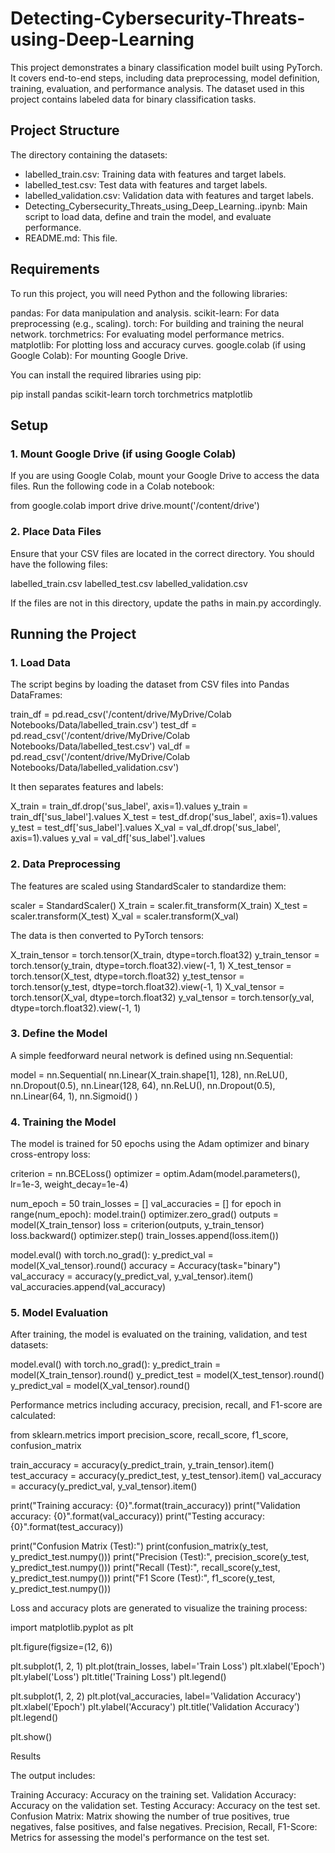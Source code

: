 # Detecting-Cybersecurity-Threats-using-Deep-Learning

This project demonstrates a binary classification model built using PyTorch. It covers end-to-end steps, including data preprocessing, model definition, training, evaluation, and performance analysis. The dataset used in this project contains labeled data for binary classification tasks.

## Project Structure

The directory containing the datasets:
- labelled_train.csv: Training data with features and target labels.
- labelled_test.csv: Test data with features and target labels.
- labelled_validation.csv: Validation data with features and target labels.
- Detecting_Cybersecurity_Threats_using_Deep_Learning..ipynb: Main script to load data, define and train the model, and evaluate performance.
- README.md: This file.

## Requirements

To run this project, you will need Python and the following libraries:

pandas: For data manipulation and analysis.
scikit-learn: For data preprocessing (e.g., scaling).
torch: For building and training the neural network.
torchmetrics: For evaluating model performance metrics.
matplotlib: For plotting loss and accuracy curves.
google.colab (if using Google Colab): For mounting Google Drive.

You can install the required libraries using pip:

pip install pandas scikit-learn torch torchmetrics matplotlib

## Setup

### 1. Mount Google Drive (if using Google Colab)
If you are using Google Colab, mount your Google Drive to access the data files. Run the following code in a Colab notebook:

from google.colab import drive
drive.mount('/content/drive')


### 2. Place Data Files

Ensure that your CSV files are located in the correct directory. You should have the following files:

labelled_train.csv
labelled_test.csv
labelled_validation.csv

If the files are not in this directory, update the paths in main.py accordingly.

## Running the Project

### 1. Load Data

The script begins by loading the dataset from CSV files into Pandas DataFrames:

train_df = pd.read_csv('/content/drive/MyDrive/Colab Notebooks/Data/labelled_train.csv')
test_df = pd.read_csv('/content/drive/MyDrive/Colab Notebooks/Data/labelled_test.csv')
val_df = pd.read_csv('/content/drive/MyDrive/Colab Notebooks/Data/labelled_validation.csv')

It then separates features and labels:

X_train = train_df.drop('sus_label', axis=1).values
y_train = train_df['sus_label'].values
X_test = test_df.drop('sus_label', axis=1).values
y_test = test_df['sus_label'].values
X_val = val_df.drop('sus_label', axis=1).values
y_val = val_df['sus_label'].values

### 2. Data Preprocessing

The features are scaled using StandardScaler to standardize them:

scaler = StandardScaler()
X_train = scaler.fit_transform(X_train)
X_test = scaler.transform(X_test)
X_val = scaler.transform(X_val)

The data is then converted to PyTorch tensors:

X_train_tensor = torch.tensor(X_train, dtype=torch.float32)
y_train_tensor = torch.tensor(y_train, dtype=torch.float32).view(-1, 1)
X_test_tensor = torch.tensor(X_test, dtype=torch.float32)
y_test_tensor = torch.tensor(y_test, dtype=torch.float32).view(-1, 1)
X_val_tensor = torch.tensor(X_val, dtype=torch.float32)
y_val_tensor = torch.tensor(y_val, dtype=torch.float32).view(-1, 1)

### 3. Define the Model

A simple feedforward neural network is defined using nn.Sequential:

model = nn.Sequential(
    nn.Linear(X_train.shape[1], 128),
    nn.ReLU(),
    nn.Dropout(0.5),
    nn.Linear(128, 64),
    nn.ReLU(),
    nn.Dropout(0.5),
    nn.Linear(64, 1),
    nn.Sigmoid()
)

### 4. Training the Model

The model is trained for 50 epochs using the Adam optimizer and binary cross-entropy loss:

criterion = nn.BCELoss()
optimizer = optim.Adam(model.parameters(), lr=1e-3, weight_decay=1e-4)

num_epoch = 50
train_losses = []
val_accuracies = []
for epoch in range(num_epoch):
    model.train()
    optimizer.zero_grad()
    outputs = model(X_train_tensor)
    loss = criterion(outputs, y_train_tensor)
    loss.backward()
    optimizer.step()
    train_losses.append(loss.item())
    
    
  model.eval()
  with torch.no_grad():
      y_predict_val = model(X_val_tensor).round()
      accuracy = Accuracy(task="binary")
      val_accuracy = accuracy(y_predict_val, y_val_tensor).item()
      val_accuracies.append(val_accuracy)

### 5. Model Evaluation

After training, the model is evaluated on the training, validation, and test datasets:

model.eval()
with torch.no_grad():
    y_predict_train = model(X_train_tensor).round()
    y_predict_test = model(X_test_tensor).round()
    y_predict_val = model(X_val_tensor).round()

Performance metrics including accuracy, precision, recall, and F1-score are calculated:

from sklearn.metrics import precision_score, recall_score, f1_score, confusion_matrix

train_accuracy = accuracy(y_predict_train, y_train_tensor).item()
test_accuracy = accuracy(y_predict_test, y_test_tensor).item()
val_accuracy = accuracy(y_predict_val, y_val_tensor).item()

print("Training accuracy: {0}".format(train_accuracy))
print("Validation accuracy: {0}".format(val_accuracy))
print("Testing accuracy: {0}".format(test_accuracy))

print("Confusion Matrix (Test):")
print(confusion_matrix(y_test, y_predict_test.numpy()))
print("Precision (Test):", precision_score(y_test, y_predict_test.numpy()))
print("Recall (Test):", recall_score(y_test, y_predict_test.numpy()))
print("F1 Score (Test):", f1_score(y_test, y_predict_test.numpy()))

Loss and accuracy plots are generated to visualize the training process:

import matplotlib.pyplot as plt

plt.figure(figsize=(12, 6))

plt.subplot(1, 2, 1)
plt.plot(train_losses, label='Train Loss')
plt.xlabel('Epoch')
plt.ylabel('Loss')
plt.title('Training Loss')
plt.legend()

plt.subplot(1, 2, 2)
plt.plot(val_accuracies, label='Validation Accuracy')
plt.xlabel('Epoch')
plt.ylabel('Accuracy')
plt.title('Validation Accuracy')
plt.legend()

plt.show()

Results

The output includes:

  Training Accuracy: Accuracy on the training set.
  Validation Accuracy: Accuracy on the validation set.
  Testing Accuracy: Accuracy on the test set.
  Confusion Matrix: Matrix showing the number of true positives, true negatives, false positives, and false negatives.
  Precision, Recall, F1-Score: Metrics for assessing the model's performance on the test set.
